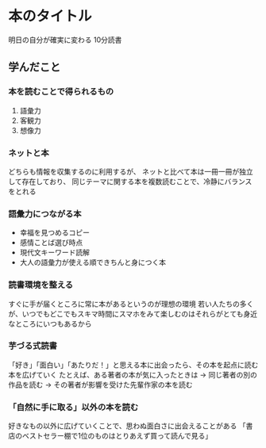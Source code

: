 # 本のタイトル
明日の自分が確実に変わる 10分読書

## 学んだこと
### 本を読むことで得られるもの
1. 語彙力
2. 客観力
3. 想像力

### ネットと本
どちらも情報を収集するのに利用するが、
ネットと比べて本は一冊一冊が独立して存在しており、
同じテーマに関する本を複数読むことで、冷静にバランスをとれる

### 語彙力につながる本
- 幸福を見つめるコピー
- 感情ことば選び時点
- 現代文キーワード読解
- 大人の語彙力が使える順できちんと身につく本

### 読書環境を整える
すぐに手が届くところに常に本があるというのが理想の環境
若い人たちの多くが、いつでもどこでもスキマ時間にスマホをみて楽しむのはそれらがとても身近なところにいつもあるから

### 芋づる式読書
「好き」「面白い」「あたりだ！」と思える本に出会ったら、その本を起点に読む本を広げていく
たとえば、ある著者の本が気に入ったときは
-> 同じ著者の別の作品を読む
-> その著者が影響を受けた先輩作家の本を読む

### 「自然に手に取る」以外の本を読む
好きなもの以外に広げていくことで、思わぬ面白さに出会えることがある
「書店のベストセラー棚で1位のものはとりあえず買って読んで見る」

